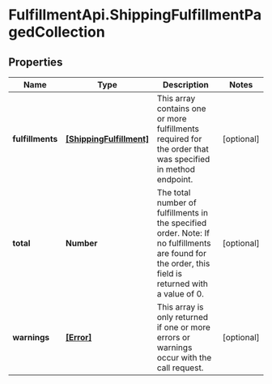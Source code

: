 # FulfillmentApi.ShippingFulfillmentPagedCollection

## Properties
Name | Type | Description | Notes
------------ | ------------- | ------------- | -------------
**fulfillments** | [**[ShippingFulfillment]**](ShippingFulfillment.md) | This array contains one or more fulfillments required for the order that was specified in method endpoint. | [optional] 
**total** | **Number** | The total number of fulfillments in the specified order. Note: If no fulfillments are found for the order, this field is returned with a value of 0. | [optional] 
**warnings** | [**[Error]**](Error.md) | This array is only returned if one or more errors or warnings occur with the call request. | [optional] 
